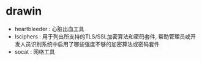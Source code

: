 # drawin

- heartbleeder : 心脏出血工具
- lsciphers : 用于列出所支持的TLS/SSL加密算法和密码套件, 帮助管理员或开发人员识别系统中启用了哪些强度不够的加密算法或密码套件
- socat : 网络工具

